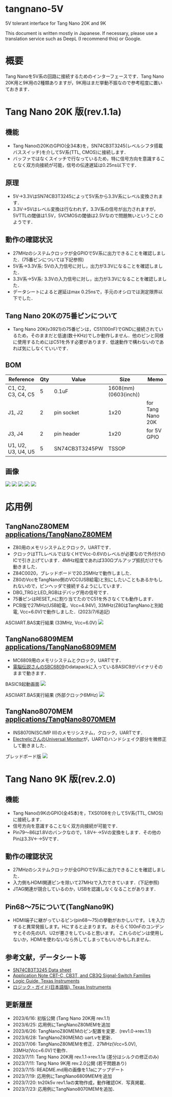 # tangnano-5V
5V tolerant interface for Tang Nano 20K and 9K

This document is written mostly in Japanese. If necessary, please use a translation service such as DeepL (I recommend this) or Google.

# 概要
Tang Nanoを5V系の回路に接続するためのインターフェースです．Tang Nano 20K用と9K用の2種類ありますが，9K用はまだ挙動不振なので参考程度に置いておきます．

# Tang Nano 20K 版(rev.1.1a)
## 機能
- Tang Nanoの20KのGPIO(全34本)を，SN74CB3T3245(レベルシフタ搭載バススイッチ)を介して5V系(TTL, CMOS)に接続します．
- バッファではなくスイッチで行なっているため，特に信号方向を意識することなく双方向接続が可能，信号の伝達遅延は0.25ns以下です．

## 原理
- 5V→3.3VはSN74CB3T3245によって5V系から3.3V系にレベル変換されます．
- 3.3V→5Vはレベル変換は行なわれず，3.3V系の信号が出力されますが，5VTTLの閾値は1.5V，5VCMOSの閾値は2.5Vなので問題無いということのようです．

## 動作の確認状況
- 27MHzのシステムクロックが全GPIOで5V系に出力できることを確認しました．(75番ピンについては下記参照)
- 5V系→3.3V系: 5Vの入力信号に対し，出力が3.3Vになることを確認しました．
- 3.3V系→5V系: 3.3Vの入力信号に対し，出力が3.3Vになることを確認しました．
- データシートによると遅延はmax 0.25nsで，手元のオシロでは測定限界以下でした．

## Tang Nano 20Kの75番ピンについて
- Tang Nano 20K(v3921)の75番ピンは，C51(100nF)でGNDに接続されているため，そのままだと低速(数十KHz)でしか動作しません．他のピンと同様に使用するためにはC51を外す必要があります．低速動作で構わないのであれば気にしなくていいです．

## BOM
|Reference          |Qty| Value          |Size |Memo |
|-------------------|---|----------------|-----|-----|
|C1, C2, C3, C4, C5 |5	|0.1uF	         |1608(mm)(0603(inch))| |
|J1, J2	            |2	|pin socket      |1x20 |for Tang Nano 20K|
|J3, J4             |2	|pin header      |1x20 |for 5V GPIO|
|U1, U2, U3, U4, U5 |5	|SN74CB3T3245PW  |TSSOP| |

## 画像
![](images/tn20k5v_rev1_1a.jpg)
![](images/pcb.png)
![](images/3D_20k_1.png)
![](images/3D_20k_2.png)
![](images/3D_20k_3.png)

# 応用例
## TangNanoZ80MEM [applications/TangNanoZ80MEM](applications/TangNanoZ80MEM)
- Z80用のメモリシステムとクロック，UARTです．
- クロックはTTLレベルではなくHでVcc-0.6Vのレベルが必要なので外付けのICで引き上げています．4MHz程度であれば330Ωプルアップ抵抗だけでも動きました．
- Z84C0020，ブレッドボードで20.25MHzで動作しました．
- Z80のVccをTangNano側のVCC(USB給電)と別にしたいこともあるかもしれないので，ピンヘッダで接続するようにしています．
- DBG_TRGとLED_RGBはデバッグ用の信号です．
- 75番ピンはRESET_nに割り当てたのでC51を外さなくても動作します．
- PCB版で27MHz(USB給電，Vcc=4.94V), 33MHz(Z80はTangNanoと別給電, Vcc=6.0V)で動作しました．(2023/7/6追記)

ASCIIART.BAS実行結果 (33MHz, Vcc=6.0V)
![](images/asciiart_33MHz_6V.jpg)

## TangNano6809MEM [applications/TangNano6809MEM](applications/TangNano6809MEM)
- MC6809用のメモリシステムとクロック，UARTです．
- [電脳伝説さんのSBC6809](https://vintagechips.wordpress.com/2017/12/05/sbc6809%E3%83%AB%E3%83%BC%E3%82%BA%E3%82%AD%E3%83%83%E3%83%88/)のdatapackに入っているBASIC9がバイナリそのままで動きます．

BASIC9起動画面
![](images/6809_basic.png)

ASCIIART.BAS実行結果 (外部クロック6MHz)
![](images/6809_asciiart.png)

## TangNano8070MEM [applications/TangNano8070MEM](applications/TangNano8070MEM)
- INS8070N(SC/MP III)のメモリシステム，クロック，UARTです．
- [ElectrelicさんのUniversal Monitor](https://electrelic.com/electrelic/node/1317)が，UARTのハンドシェイク部分を微修正して動きました．

ブレッドボード版
![](images/tangnano8070mem.jpg)

# Tang Nano 9K 版(rev.2.0)
## 機能
- Tang Nanoの9KのGPIO(全45本)を，TXS0108を介して5V系(TTL, CMOS)に接続します．
- 信号方向を意識することなく双方向接続が可能です．
- Pin79〜86は1.8Vのバンクなので，1.8V←→5Vの変換をします．その他のPinは3.3V←→5Vです．

## 動作の確認状況
- 27MHzのシステムクロックが全GPIOで5V系に出力できることを確認しました．
- 入力側もHDMI関連ピンを除いて27MHzで入力できています．(下記参照)
- JTAG関連が競合しているのか，USBを認識しなくなることがあります．

## Pin68〜75について(TangNano9K)
- HDMI端子に継がっているピン(pin68～75)の挙動がおかしいです。
Lを入力すると異常発振します。Hにすると止まります。
おそらく100nFのコンデンサとその先のU1、U2が悪さをしていると思います。
これらのピンは使用しないか，HDMIを使わないなら外してしまってもいいかもしれません．

## 参考文献，データシート等
- [SN74CB3T3245 Data sheet](https://www.ti.com/lit/ds/symlink/sn74cb3t3245.pdf)
- [Application Note CBT-C, CB3T, and CB3Q Signal-Switch Families](https://www.ti.com/lit/an/scda008c/scda008c.pdf)
- [Logic Guide, Texas Instruments](https://www.ti.com/lit/sg/sdyu001ab/sdyu001ab.pdf)
- [ロジック・ガイド(日本語版), Texas Instruments](https://www.tij.co.jp/jp/lit/sg/jajt217/jajt217.pdf)

## 更新履歴
- 2023/6/16: 初版公開 (Tang Nano 20K用 rev.1.1)
- 2023/6/25: 応用例にTangNanoZ80MEMを追加
- 2023/6/26: TangNanoZ80MEMのピン配置を変更．(rev1.0→rev.1.1)
- 2023/6/28: TangNanoZ80MEMの uart.vを更新．
- 2023/7/06: TangNanoZ80MEMを修正．27MHz(Vcc=5.0V), 33MHz(Vcc=6.0V)で動作．
- 2023/7/11: Tang Nano 20K用 rev.1.1→rev.1.1a (差分はシルクの修正のみ)
- 2023/7/11: Tang Nano 9K用 rev.2.0公開 (若干問題あり)
- 2023/7/15: README.md用の画像を1.1aにアップデート
- 2023/7/19: 応用例にTangNano6809MEMを追加
- 2023/7/20: tn20k5v rev1.1aの実物作成，動作確認OK．写真掲載．
- 2023/7/23: 応用例にTangNano8070MEMを追加．
